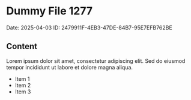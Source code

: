 # Dummy File 1277

Date: 2025-04-03
ID: 2479911F-4EB3-47DE-84B7-95E7EFB762BE

## Content

Lorem ipsum dolor sit amet, consectetur adipiscing elit.
Sed do eiusmod tempor incididunt ut labore et dolore magna aliqua.

* Item 1
* Item 2
* Item 3
